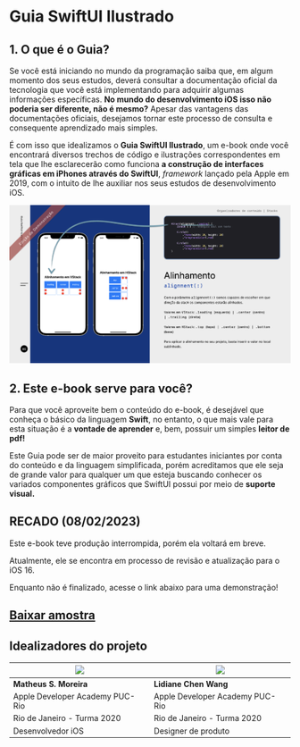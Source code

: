 # Guia SwiftUI Ilustrado
## 1. O que é o Guia?

Se você está iniciando no mundo da programação saiba que, em algum momento dos seus estudos, deverá consultar a documentação oficial da tecnologia que você está implementando para adquirir algumas informações específicas. **No mundo do desenvolvimento iOS isso não poderia ser diferente, não é mesmo?** Apesar das vantagens das documentações oficiais, desejamos tornar este processo de consulta e consequente aprendizado mais simples.

É com isso que idealizamos o **Guia SwiftUI Ilustrado**, um e-book onde você encontrará diversos trechos de código e ilustrações correspondentes em tela que lhe esclarecerão como funciona **a construção de interfaces gráficas em iPhones através do SwiftUI**, _framework_ lançado pela Apple em 2019, com o intuito de lhe auxiliar nos seus estudos de desenvolvimento iOS.

<img src="https://github.com/matheussmoreira/Guia-SwiftUI-Ilustrado/blob/main/Exemplo.png">

## 2. Este e-book serve para você?
Para que você aproveite bem o conteúdo do e-book, é desejável que conheça o básico da linguagem **Swift**, no entanto, o que mais vale para esta situação é a **vontade de aprender** e, bem, possuir um simples **leitor de pdf!**

Este Guia pode ser de maior proveito para estudantes iniciantes por conta do conteúdo e da linguagem simplificada, porém acreditamos que ele seja de grande valor para qualquer um que esteja buscando conhecer os variados componentes gráficos que SwiftUI possui por meio de **suporte visual.**

## RECADO (08/02/2023)
Este e-book teve produção interrompida, porém ela voltará em breve. 

Atualmente, ele se encontra em processo de revisão e atualização para o iOS 16.

Enquanto não é finalizado, acesse o link abaixo para uma demonstração!
## [Baixar amostra](https://mega.nz/file/2GYjyaSD#MKsOemPQATDMIQR5e9ceu6OSKJd6vpkS_SdwN9ZrSo8)

## Idealizadores do projeto
| <img src="https://avatars.githubusercontent.com/u/62520284?s=400&u=565e559fc4b743cbcd2ee3cde97e30854e166494&v=4" width=200>    | <img src="https://avatars.githubusercontent.com/u/62903825?s=400&u=88e98fba1ed77d9121a5354ec8d1bfeba04e51dd&v=4" width=200> |
| ----------- | ----------- |
| **Matheus S. Moreira** | **Lidiane Chen Wang**|
| Apple Developer Academy PUC-Rio | Apple Developer Academy PUC-Rio |
| Rio de Janeiro - Turma 2020 | Rio de Janeiro - Turma 2020 |
| Desenvolvedor iOS | Designer de produto |
